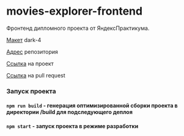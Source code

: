 # movies-explorer-frontend

Фронтенд дипломного проекта от ЯндексПрактикума.

[Макет](https://www.figma.com/file/6FMWkB94wE7KTkcCgUXtnC/%D0%94%D0%B8%D0%BF%D0%BB%D0%BE%D0%BC%D0%BD%D1%8B%D0%B9-%D0%BF%D1%80%D0%BE%D0%B5%D0%BA%D1%82?node-id=1%3A11311&mode=dev) dark-4

[Адрес](https://github.com/ilmirakhalilova/movies-explorer-frontend/tree/level-3) репозитория

[Ссылка](https://movieapp.nomoredomainsrocks.ru) на проект

[Ссылка](https://github.com/ilmirakhalilova/movies-explorer-frontend/pull/2) на pull request

### Запуск проекта

#### `npm run build` - генерация оптимизированной сборки проекта в директории /build для подследующего деплоя

#### `npm start` - запуск проекта в режиме разработки

